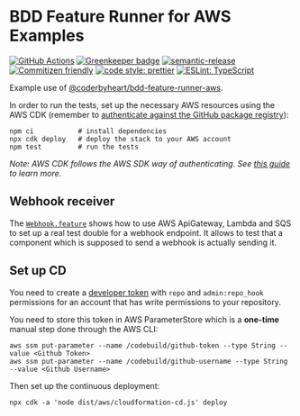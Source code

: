 # BDD Feature Runner for AWS Examples

[![GitHub Actions](https://github.com/coderbyheart/bdd-feature-runner-aws-example/workflows/Test%20and%20Release/badge.svg)](https://github.com/coderbyheart/bdd-feature-runner-aws-example/actions)
[![Greenkeeper badge](https://badges.greenkeeper.io/coderbyheart/bdd-feature-runner-aws-example.svg)](https://greenkeeper.io/)
[![semantic-release](https://img.shields.io/badge/%20%20%F0%9F%93%A6%F0%9F%9A%80-semantic--release-e10079.svg)](https://github.com/semantic-release/semantic-release)
[![Commitizen friendly](https://img.shields.io/badge/commitizen-friendly-brightgreen.svg)](http://commitizen.github.io/cz-cli/)
[![code style: prettier](https://img.shields.io/badge/code_style-prettier-ff69b4.svg)](https://github.com/prettier/prettier/)
[![ESLint: TypeScript](https://img.shields.io/badge/ESLint-TypeScript-blue.svg)](https://github.com/typescript-eslint/typescript-eslint)

Example use of
[@coderbyheart/bdd-feature-runner-aws](https://github.com/coderbyheart/bdd-feature-runner-aws).

In order to run the tests, set up the necessary AWS resources using the AWS CDK
(remember to
[authenticate against the GitHub package registry](https://help.github.com/en/articles/configuring-npm-for-use-with-github-package-registry#authenticating-to-github-package-registry)):

    npm ci           # install dependencies
    npx cdk deploy   # deploy the stack to your AWS account
    npm test         # run the tests

_Note: AWS CDK follows the AWS SDK way of authenticating. See
[this guide](https://awslabs.github.io/aws-cdk/getting-started.html#configuring-the-cdk)
to learn more._

## Webhook receiver

The [`Webhook.feature`](./features/Webhook.feature) shows how to use AWS
ApiGateway, Lambda and SQS to set up a real test double for a webhook endpoint.
It allows to test that a component which is supposed to send a webhook is
actually sending it.

## Set up CD

You need to create a
[developer token](https://help.github.com/en/articles/creating-a-personal-access-token-for-the-command-line)
with `repo` and `admin:repo_hook` permissions for an account that has write
permissions to your repository.

You need to store this token in AWS ParameterStore which is a **one-time**
manual step done through the AWS CLI:

    aws ssm put-parameter --name /codebuild/github-token --type String --value <Github Token>
    aws ssm put-parameter --name /codebuild/github-username --type String --value <Github Username>

Then set up the continuous deployment:

    npx cdk -a 'node dist/aws/cloudformation-cd.js' deploy

